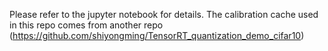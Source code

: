 Please refer to the jupyter notebook for details.
The calibration cache used in this repo comes from another repo (https://github.com/shiyongming/TensorRT_quantization_demo_cifar10)